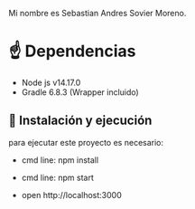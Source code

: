 Mi nombre es Sebastian Andres Sovier Moreno.

# ☝️ Dependencias

* Node js v14.17.0
* Gradle 6.8.3 (Wrapper incluido)

## 🚀 Instalación y ejecución

para ejecutar este proyecto es necesario:

* cmd line: npm install

* cmd line: npm start

* open http://localhost:3000
